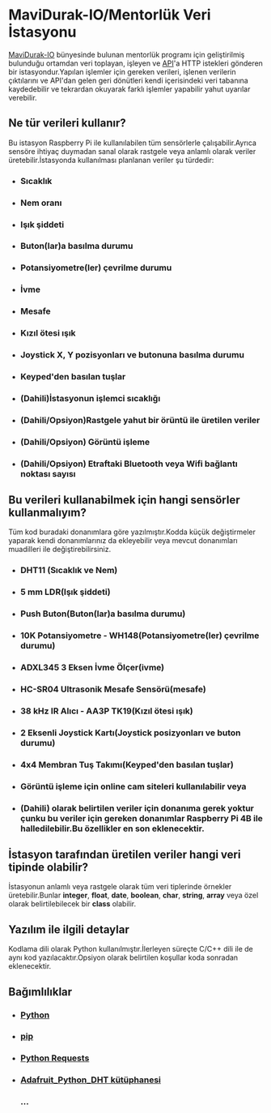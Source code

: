 # MaviDurak-IO/Mentorlük Veri İstasyonu
[MaviDurak-IO](https://kommunity.com/mavidurakio) bünyesinde bulunan mentorlük programı için geliştirilmiş bulunduğu ortamdan veri toplayan, işleyen ve [API](https://github.com/mavidurak/mentor-api)'a HTTP istekleri gönderen bir istasyondur.Yapılan işlemler için gereken verileri, işlenen verilerin çıktılarını ve API'dan gelen geri dönütleri kendi içerisindeki veri tabanına kaydedebilir ve tekrardan okuyarak farklı işlemler yapabilir yahut uyarılar verebilir.


## Ne tür verileri kullanır?
Bu istasyon Raspberry Pi ile kullanılabilen tüm sensörlerle çalışabilir.Ayrıca sensöre ihtiyaç duymadan sanal olarak rastgele veya anlamlı olarak veriler üretebilir.İstasyonda kullanılması planlanan veriler şu türdedir:
+ ### Sıcaklık
+ ### Nem oranı
+ ### Işık şiddeti
+ ### Buton(lar)a basılma durumu
+ ### Potansiyometre(ler) çevrilme durumu
+ ### İvme
+ ### Mesafe
+ ### Kızıl ötesi ışık
+ ### Joystick X, Y pozisyonları ve butonuna basılma durumu
+ ### Keyped'den basılan tuşlar
+ ### (Dahili)İstasyonun işlemci sıcaklığı
* ### (Dahili/Opsiyon)Rastgele yahut bir örüntü ile üretilen veriler
+ ### (Dahili/Opsiyon) Görüntü işleme
+ ### (Dahili/Opsiyon) Etraftaki Bluetooth veya Wifi bağlantı noktası sayısı


## Bu verileri kullanabilmek için hangi sensörler kullanmalıyım?
Tüm kod buradaki donanımlara göre yazılmıştır.Kodda küçük değiştirmeler yaparak kendi donanımlarınız da ekleyebilir veya mevcut donanımları muadilleri ile değiştirebilirsiniz.
+ ### DHT11 (Sıcaklık ve Nem)
+ ### 5 mm LDR(Işık şiddeti)
+ ### Push Buton(Buton(lar)a basılma durumu)
+ ### 10K Potansiyometre - WH148(Potansiyometre(ler) çevrilme durumu)
+ ### ADXL345 3 Eksen İvme Ölçer(ivme)
+ ### HC-SR04 Ultrasonik Mesafe Sensörü(mesafe)
+ ### 38 kHz IR Alıcı - AA3P TK19(Kızıl ötesi ışık)
+ ### 2 Eksenli Joystick Kartı(Joystick posizyonları ve buton durumu)
+ ### 4x4 Membran Tuş Takımı(Keyped'den basılan tuşlar)
+ ### Görüntü işleme için online cam siteleri kullanılabilir veya 
+ ### (Dahili) olarak belirtilen veriler için donanıma gerek yoktur çunku bu veriler için gereken donanımlar Raspberry Pi 4B ile halledilebilir.Bu özellikler en son eklenecektir.


## İstasyon tarafından üretilen veriler hangi veri tipinde olabilir?
İstasyonun anlamlı veya rastgele olarak tüm veri tiplerinde örnekler üretebilir.Bunlar **integer**, **float**, **date**, **boolean**, **char**, **string**, **array** veya özel olarak belirtilebilecek bir **class** olabilir.
 

## Yazılım ile ilgili detaylar
Kodlama dili olarak Python kullanılmıştır.İlerleyen süreçte C/C++ dili ile de aynı kod yazılacaktır.Opsiyon olarak belirtilen koşullar koda sonradan eklenecektir.


## Bağımlılıklar
+ ### [Python](https://www.python.org/)
+ ### [pip](https://www.python.org/)
+ ### [Python Requests](https://requests.readthedocs.io/en/master/)
+ ### [Adafruit_Python_DHT kütüphanesi](https://github.com/adafruit/Adafruit_Python_DHT)
   ### ...
 
 
